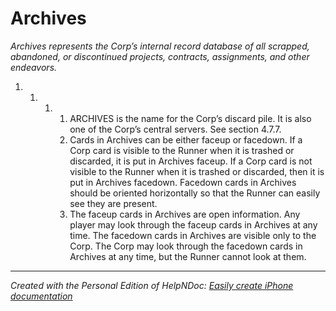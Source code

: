 # Archives

*Archives represents the Corp’s internal record database of all scrapped, abandoned, or discontinued projects, contracts, assignments, and other endeavors.*

1. &nbsp;
   1. &nbsp;
      1. &nbsp;
         1. ARCHIVES is the name for the Corp’s discard pile. It is also one of the Corp’s central servers. See section 4.7.7.
         1. Cards in Archives can be either faceup or facedown. If a Corp card is visible to the Runner when it is trashed or discarded, it is put in Archives faceup. If a Corp card is not visible to the Runner when it is trashed or discarded, then it is put in Archives facedown. Facedown cards in Archives should be oriented horizontally so that the Runner can easily see they are present.
         1. The faceup cards in Archives are open information. Any player may look through the faceup cards in Archives at any time. The facedown cards in Archives are visible only to the Corp. The Corp may look through the facedown cards in Archives at any time, but the Runner cannot look at them.

***
_Created with the Personal Edition of HelpNDoc: [Easily create iPhone documentation](<https://www.helpndoc.com/feature-tour/iphone-website-generation>)_
